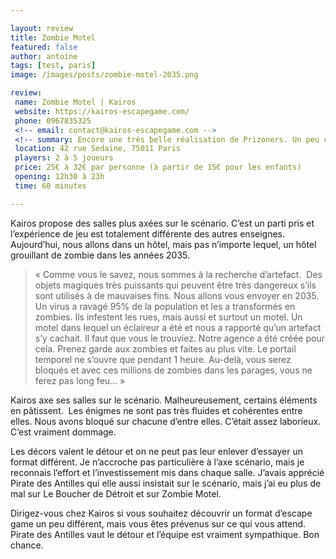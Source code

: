 ```yaml
---

layout: review
title: Zombie Motel
featured: false
author: antoine
tags: [test, paris]
image: /images/posts/zombie-motel-2035.png

review:
 name: Zombie Motel | Kairos
 website: https://kairos-escapegame.com/
 phone: 0967835325
 <!-- email: contact@kairos-escapegame.com -->
 <!-- summary: Encore une très belle réalisation de Prizoners. Un peu compliquée, mais qui vaut vraiment le détour. -->
 location: 42 rue Sedaine, 75011 Paris
 players: 2 à 5 joueurs
 price: 25€ à 32€ par personne (à partir de 15€ pour les enfants)
 opening: 12h30 à 23h
 time: 60 minutes

---
```


Kairos propose des salles plus axées sur le scénario. C’est un parti pris et l’expérience de jeu est totalement différente des autres enseignes. Aujourd’hui, nous allons dans un hôtel, mais pas n’importe lequel, un hôtel grouillant de zombie dans les années 2035.

> « Comme vous le savez, nous sommes à la recherche d’artefact.  Des objets magiques très puissants qui peuvent être très dangereux s’ils sont utilisés à de mauvaises fins. Nous allons vous envoyer en 2035. Un virus a ravagé 95% de la population et les a transformés en zombies. Ils infestent les rues, mais aussi et surtout un motel. Un motel dans lequel un éclaireur a été et nous a rapporté qu’un artefact s’y cachait. Il faut que vous le trouviez. Notre agence a été créée pour cela. Prenez garde aux zombies et faites au plus vite. Le portail temporel ne s’ouvre que pendant 1 heure. Au-delà, vous serez bloqués et avec ces millions de zombies dans les parages, vous ne ferez pas long feu… »

Kairos axe ses salles sur le scénario. Malheureusement, certains éléments en pâtissent.  Les énigmes ne sont pas très fluides et cohérentes entre elles. Nous avons bloqué sur chacune d’entre elles. C’était assez laborieux. C’est vraiment dommage.

Les décors valent le détour et on ne peut pas leur enlever d’essayer un format différent. Je n’accroche pas particulière à l’axe scénario, mais je reconnais l’effort et l’investissement mis dans chaque salle. J’avais apprécié Pirate des Antilles qui elle aussi insistait sur le scénario, mais j’ai eu plus de mal sur Le Boucher de Détroit et sur Zombie Motel.

Dirigez-vous chez Kairos si vous souhaitez découvrir un format d’escape game un peu différent, mais vous êtes prévenus sur ce qui vous attend. Pirate des Antilles vaut le détour et l’équipe est vraiment sympathique. Bon chance.
